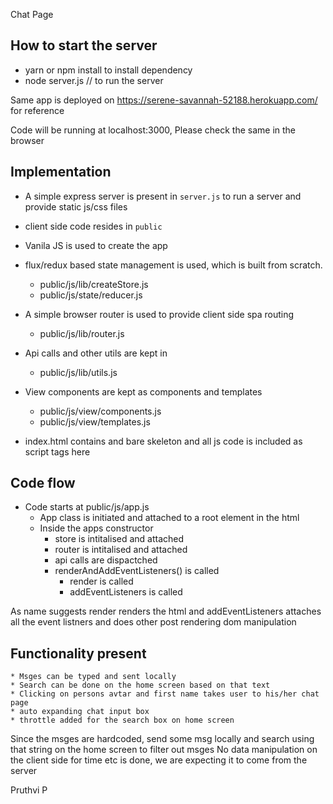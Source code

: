 Chat Page

## How to start the server

* yarn or npm install to install dependency
* node server.js // to run the server

Same app is deployed on https://serene-savannah-52188.herokuapp.com/ for reference

Code will be running at localhost:3000, Please check the same in the browser


## Implementation
* A simple express server is present in `server.js` to run a server and provide static js/css files
* client side code resides in `public`
* Vanila JS is used to create the app
* flux/redux based state management is used, which is built from scratch.
    - public/js/lib/createStore.js
    - public/js/state/reducer.js
* A simple browser router is used to provide client side spa routing
    - public/js/lib/router.js

* Api calls and other utils are kept in
    - public/js/lib/utils.js
* View components are kept as components and templates
    - public/js/view/components.js
    - public/js/view/templates.js
* index.html contains and bare skeleton and all js code is included as script tags here


## Code flow
* Code starts at public/js/app.js
    - App class is initiated and attached to a root element in the html
    - Inside the apps constructor
        - store is intitalised and attached
        - router is intitalised and attached
        - api calls are dispactched
        - renderAndAddEventListeners() is called
            - render is called
            - addEventListeners is called

As name suggests render renders the html and addEventListeners attaches all the event listners and does other post rendering dom manipulation

## Functionality present
    * Msges can be typed and sent locally 
    * Search can be done on the home screen based on that text
    * Clicking on persons avtar and first name takes user to his/her chat page
    * auto expanding chat input box
    * throttle added for the search box on home screen


Since the msges are hardcoded, send some msg locally and search using that string on the home screen to filter out msges
No data manipulation on the client side for time etc is done, we are expecting it to come from the server



Pruthvi P
